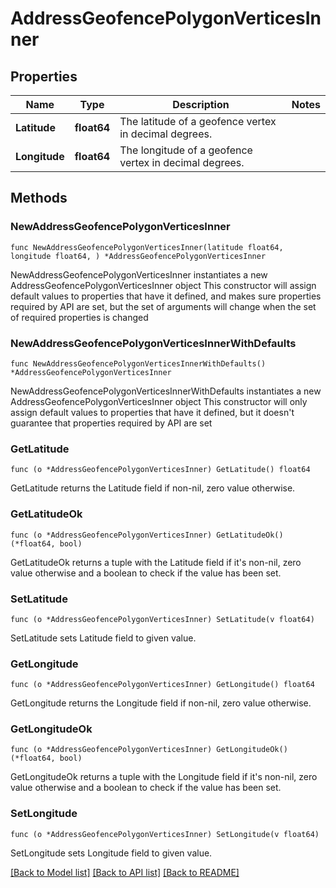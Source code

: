 # AddressGeofencePolygonVerticesInner

## Properties

Name | Type | Description | Notes
------------ | ------------- | ------------- | -------------
**Latitude** | **float64** | The latitude of a geofence vertex in decimal degrees. | 
**Longitude** | **float64** | The longitude of a geofence vertex in decimal degrees. | 

## Methods

### NewAddressGeofencePolygonVerticesInner

`func NewAddressGeofencePolygonVerticesInner(latitude float64, longitude float64, ) *AddressGeofencePolygonVerticesInner`

NewAddressGeofencePolygonVerticesInner instantiates a new AddressGeofencePolygonVerticesInner object
This constructor will assign default values to properties that have it defined,
and makes sure properties required by API are set, but the set of arguments
will change when the set of required properties is changed

### NewAddressGeofencePolygonVerticesInnerWithDefaults

`func NewAddressGeofencePolygonVerticesInnerWithDefaults() *AddressGeofencePolygonVerticesInner`

NewAddressGeofencePolygonVerticesInnerWithDefaults instantiates a new AddressGeofencePolygonVerticesInner object
This constructor will only assign default values to properties that have it defined,
but it doesn't guarantee that properties required by API are set

### GetLatitude

`func (o *AddressGeofencePolygonVerticesInner) GetLatitude() float64`

GetLatitude returns the Latitude field if non-nil, zero value otherwise.

### GetLatitudeOk

`func (o *AddressGeofencePolygonVerticesInner) GetLatitudeOk() (*float64, bool)`

GetLatitudeOk returns a tuple with the Latitude field if it's non-nil, zero value otherwise
and a boolean to check if the value has been set.

### SetLatitude

`func (o *AddressGeofencePolygonVerticesInner) SetLatitude(v float64)`

SetLatitude sets Latitude field to given value.


### GetLongitude

`func (o *AddressGeofencePolygonVerticesInner) GetLongitude() float64`

GetLongitude returns the Longitude field if non-nil, zero value otherwise.

### GetLongitudeOk

`func (o *AddressGeofencePolygonVerticesInner) GetLongitudeOk() (*float64, bool)`

GetLongitudeOk returns a tuple with the Longitude field if it's non-nil, zero value otherwise
and a boolean to check if the value has been set.

### SetLongitude

`func (o *AddressGeofencePolygonVerticesInner) SetLongitude(v float64)`

SetLongitude sets Longitude field to given value.



[[Back to Model list]](../README.md#documentation-for-models) [[Back to API list]](../README.md#documentation-for-api-endpoints) [[Back to README]](../README.md)


